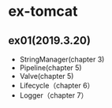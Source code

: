 # ex-tomcat
## ex01(2019.3.20)
* StringManager(chapter 3)
* Pipeline(chapter 5)
* Valve(chapter 5)
* Lifecycle（chapter 6）
* Logger（chapter 7）

